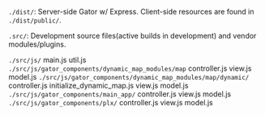 



`./dist/`:  Server-side Gator w/ Express. Client-side resources are found in `./dist/public/`.

`.src/`: Development source files(active builds in development) and vendor modules/plugins. 
>>
`./src/js/`
main.js
util.js
`./src/js/gator_components/dynamic_map_modules/map`
controller.js
view.js
model.js
`./src/js/gator_components/dynamic_map_modules/map/dynamic/`
controller.js
initialize_dynamic_map.js
view.js
model.js
`./src/js/gator_components/main_app/`
controller.js
view.js
model.js
`./src/js/gator_components/plx/`
controller.js
view.js
model.js
>>
